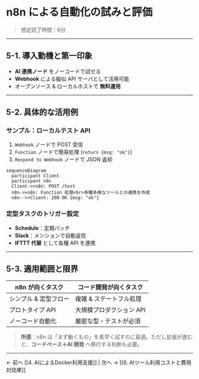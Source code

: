 # n8n による自動化の試みと評価

> 想定読了時間：6分

---

## 5-1. 導入動機と第一印象

- **AI 連携ノード** をノーコードで試せる
- **Webhook** による擬似 API サーバとして活用可能
- オープンソース & ローカルホストで **無料運用**

---

## 5-2. 具体的な活用例

### サンプル：ローカルテスト API

1. `Webhook` ノードで POST 受信
2. `Function` ノードで簡易処理 (`return {msg: "ok"}`)
3. `Respond to Webhook` ノードで JSON 返却

```mermaid
sequenceDiagram
  participant Client
  participant n8n
  Client->>n8n: POST /test
  n8n->>n8n: Function 処理<br>多種多様なツールとの連携を作成
  n8n-->>Client: 200 OK {msg: "ok"}
```

### 定型タスクのトリガー設定

- **Schedule**：定期バッチ
- **Slack**：メンションで自動返信
- **IFTTT 代替** として各種 API を連携

---

## 5-3. 適用範囲と限界

| n8n が向くタスク | コード開発が向くタスク |
|---|---|
| シンプル & 定型フロー | 複雑 & ステートフル処理 |
| プロトタイプ API | 大規模プロダクション API |
| ノーコード自動化 | 厳密な型・テストが必須 |

> **所感**：n8n は「まず動くもの」を素早く試すのに最適。ただし拡張が進むと、**コードベース＋AI 開発** へ移行する判断も必要。

---
← 前へ [[4. AIによるDocker利用支援]]  |  次へ → [[6. AIツール利用コストと費用対効果]]